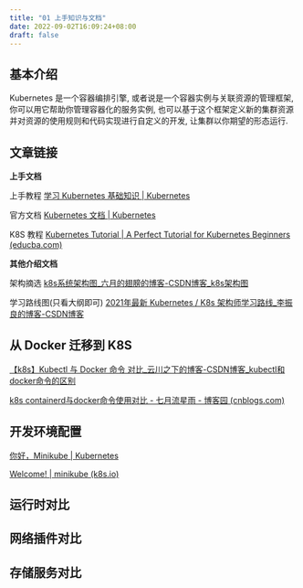 ```yaml
---
title: "01 上手知识与文档"
date: 2022-09-02T16:09:24+08:00
draft: false
---
```


## 基本介绍

Kubernetes 是一个容器编排引擎, 或者说是一个容器实例与关联资源的管理框架, 你可以用它帮助你管理容器化的服务实例, 也可以基于这个框架定义新的集群资源并对资源的使用规则和代码实现进行自定义的开发, 让集群以你期望的形态运行.



## 文章链接

**上手文档**

上手教程 [学习 Kubernetes 基础知识 | Kubernetes](https://kubernetes.io/zh-cn/docs/tutorials/kubernetes-basics/)

官方文档 [Kubernetes 文档 | Kubernetes](https://kubernetes.io/zh-cn/docs/home/)

K8S 教程 [Kubernetes Tutorial | A Perfect Tutorial for Kubernetes Beginners (educba.com)](https://www.educba.com/software-development/software-development-tutorials/kubernetes-tutorial/)

**其他介绍文档**

架构摘选 [k8s系统架构图_六月的翅膀的博客-CSDN博客_k8s架构图](https://blog.csdn.net/cd_yourheart/article/details/107998070)

学习路线图(只看大纲即可) [2021年最新 Kubernetes / K8s 架构师学习路线_李振良的博客-CSDN博客](https://blog.csdn.net/zhenliang8/article/details/119457302)



## 从 Docker 迁移到 K8S

[【k8s】Kubectl 与 Docker 命令 对比_云川之下的博客-CSDN博客_kubectl和docker命令的区别](https://blog.csdn.net/m0_45406092/article/details/105006429)

[k8s containerd与docker命令使用对比 - 七月流星雨 - 博客园 (cnblogs.com)](https://www.cnblogs.com/scajy/p/15577909.html)



## 开发环境配置

[你好，Minikube | Kubernetes](https://kubernetes.io/zh-cn/docs/tutorials/hello-minikube/)

[Welcome! | minikube (k8s.io)](https://minikube.sigs.k8s.io/docs/)



## 运行时对比



## 网络插件对比



## 存储服务对比
